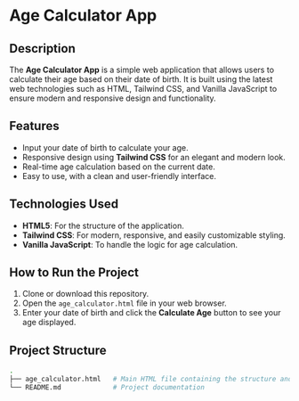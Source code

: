 # Age Calculator App

## Description
The **Age Calculator App** is a simple web application that allows users to calculate their age based on their date of birth. It is built using the latest web technologies such as HTML, Tailwind CSS, and Vanilla JavaScript to ensure modern and responsive design and functionality.

## Features
- Input your date of birth to calculate your age.
- Responsive design using **Tailwind CSS** for an elegant and modern look.
- Real-time age calculation based on the current date.
- Easy to use, with a clean and user-friendly interface.

## Technologies Used
- **HTML5**: For the structure of the application.
- **Tailwind CSS**: For modern, responsive, and easily customizable styling.
- **Vanilla JavaScript**: To handle the logic for age calculation.

## How to Run the Project
1. Clone or download this repository.
2. Open the `age_calculator.html` file in your web browser.
3. Enter your date of birth and click the **Calculate Age** button to see your age displayed.

## Project Structure
```bash
.
├── age_calculator.html   # Main HTML file containing the structure and logic
└── README.md             # Project documentation
